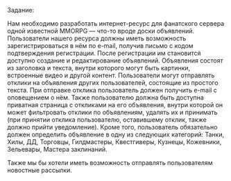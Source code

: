 Задание:

Нам необходимо разработать интернет-ресурс для фанатского сервера одной известной MMORPG — что-то вроде доски объявлений. 
Пользователи нашего ресурса должны иметь возможность зарегистрироваться в нём по e-mail, получив письмо с кодом подтверждения 
регистрации. После регистрации им становится доступно создание и редактирование объявлений. Объявления состоят из заголовка 
и текста, внутри которого могут быть картинки, встроенные видео и другой контент. Пользователи могут отправлять отклики на 
объявления других пользователей, состоящие из простого текста. При отправке отклика пользователь должен получить e-mail с 
оповещением о нём. Также пользователю должна быть доступна приватная страница с откликами на его объявления, внутри которой 
он может фильтровать отклики по объявлениям, удалять их и принимать (при принятии отклика пользователю, оставившему отклик, 
также должно прийти уведомление). Кроме того, пользователь обязательно должен определить объявление в одну из следующих 
категорий: Танки, Хилы, ДД, Торговцы, Гилдмастеры, Квестгиверы, Кузнецы, Кожевники, Зельевары, Мастера заклинаний.

Также мы бы хотели иметь возможность отправлять пользователям новостные рассылки.

